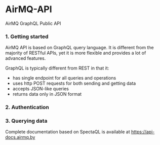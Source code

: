 # AirMQ-API #
AirMQ GraphQL Public API
### 1. Getting started ###
AirMQ API is based on GraphQL query language. It is different from the majority of RESTful APIs, yet it is more flexible and provides a lot of advanced features.

GraphQL is typically different from REST in that it:

* has single endpoint for all queries and operations
* uses http POST requests for both sending and getting data
* accepts JSON-like queries
* returns data only in JSON format

### 2. Authentication ###

### 3. Querying data ###

Complete documentation based on SpectaQL is available at https://api-docs.airmq.by
